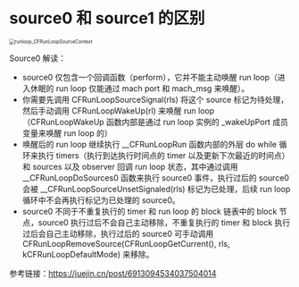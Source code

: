 # source0 和 source1 的区别

<img src="/Users/tangh/yuki/博客/文章仓库/YLNoteHub/content/images/runloop_CFRunLoopSourceContext.png" alt="runloop_CFRunLoopSourceContext" style="zoom:60%;" />



Source0 解读：

* source0 仅包含一个回调函数（perform），它并不能主动唤醒 run loop（进入休眠的 run loop 仅能通过 mach port 和 mach_msg 来唤醒）。
* 你需要先调用 CFRunLoopSourceSignal(rls) 将这个 source 标记为待处理，然后手动调用 CFRunLoopWakeUp(rl) 来唤醒 run loop（CFRunLoopWakeUp 函数内部是通过 run loop 实例的 _wakeUpPort 成员变量来唤醒 run loop 的）
* 唤醒后的 run loop 继续执行 __CFRunLoopRun 函数内部的外层 do while 循环来执行 timers（执行到达执行时间点的 timer 以及更新下次最近的时间点） 和 sources 以及 observer 回调 run loop 状态，其中通过调用 __CFRunLoopDoSources0 函数来执行 source0 事件，执行过后的 source0 会被 __CFRunLoopSourceUnsetSignaled(rls) 标记为已处理，后续 run loop 循环中不会再执行标记为已处理的 source0。
* source0 不同于不重复执行的 timer 和 run loop 的 block 链表中的 block 节点，source0 执行过后不会自己主动移除，不重复执行的 timer 和 block 执行过后会自己主动移除，执行过后的 source0 可手动调用 CFRunLoopRemoveSource(CFRunLoopGetCurrent(), rls, kCFRunLoopDefaultMode) 来移除。

参考链接：https://juejin.cn/post/6913094534037504014

